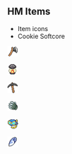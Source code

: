 ## HM Items
- Item icons
- Cookie Softcore

![axe.png](axe.png)

![lantern.png](lantern.png)

![pickaxe.png](pickaxe.png)

![power_glove.png](power_glove.png)

![scuba_gear.png](scuba_gear.png)

![surfboard.png](surfboard.png)
